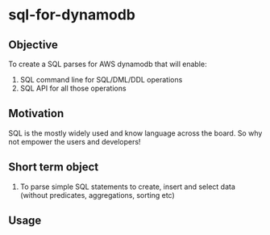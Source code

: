 # sql-for-dynamodb

## Objective
To create a SQL parses for AWS dynamodb that will enable:
1. SQL command line for SQL/DML/DDL operations 
2. SQL API for all those operations

## Motivation
SQL is the mostly widely used and know language across the board. So why not empower the users and developers!

## Short term object
1. To parse simple SQL statements to create, insert and select data (without predicates, aggregations, sorting etc)

## Usage
